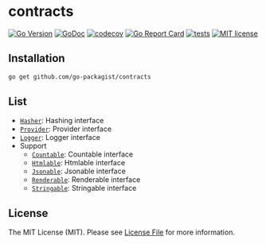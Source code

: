 # contracts

[![Go Version](https://badgen.net/github/release/go-packagist/contracts/stable)](https://github.com/go-packagist/contracts/releases)
[![GoDoc](https://pkg.go.dev/badge/github.com/go-packagist/contracts)](https://pkg.go.dev/github.com/go-packagist/contracts)
[![codecov](https://codecov.io/gh/go-packagist/contracts/branch/master/graph/badge.svg?token=5TWGQ9DIRU)](https://codecov.io/gh/go-packagist/contracts)
[![Go Report Card](https://goreportcard.com/badge/github.com/go-packagist/contracts)](https://goreportcard.com/report/github.com/go-packagist/contracts)
[![tests](https://github.com/go-packagist/contracts/actions/workflows/go.yml/badge.svg)](https://github.com/go-packagist/contracts/actions/workflows/go.yml)
[![MIT license](https://img.shields.io/badge/license-MIT-brightgreen.svg)](https://opensource.org/licenses/MIT)

## Installation

```bash
go get github.com/go-packagist/contracts
```

## List

- [`Hasher`](hashing): Hashing interface
- [`Provider`](provider): Provider interface
- [`Logger`](logger): Logger interface
- Support
  - [`Countable`](support/countable.go): Countable interface
  - [`Htmlable`](support/htmlable.go): Htmlable interface
  - [`Jsonable`](support/jsonable.go): Jsonable interface
  - [`Renderable`](support/renderable.go): Renderable interface
  - [`Stringable`](support/stringable.go): Stringable interface

## License

The MIT License (MIT). Please see [License File](LICENSE) for more information.